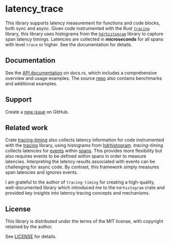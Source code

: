 # latency_trace

This library supports latency measurement for functions and code blocks, both sync and async. Given code instrumented with the Rust [`tracing`](https://crates.io/crates/tracing) library, this library uses histograms from the [`hdrhistogram`](https://crates.io/crates/hdrhistogram) library to capture span latency timings. Latencies are collected in **microseconds** for all spans with level `trace` or higher. See the documentation for details.

## Documentation

See the [API documentation](https://docs.rs/latency_trace/latest/latency_trace/) on docs.rs, which includes a comprehensive overview and usage examples. The source [repo](https://github.com/pvillela/rust-latency-trace/tree/main) also contains benchmarks and additional examples.

## Support

Create a [new issue](https://github.com/pvillela/rust-latency-trace/issues/new) on GitHub.

## Related work

Crate [tracing-timing](https://crates.io/crates/tracing-timing/0.2.8) also collects latency information for code instrumented with the [tracing](https://crates.io/crates/tracing) library, using histograms from [hdrhistogram](https://crates.io/crates/hdrhistogram). _tracing-timing_ collects latencies for [events](https://docs.rs/tracing/0.1.37/tracing/#events) within [spans](https://docs.rs/tracing/0.1.37/tracing/#spans). This provides more flexibility but also requires events to be defined within spans in order to measure latencies. Interpreting the latency results associated with events can be challenging for async code. By contrast, this framework simply measures span latencies and ignores events.

I am grateful to the author of `tracing-timing` for creating a high-quality, well-documented library which introduced me to the `hdrhistogram` crate and provided key insights into latency tracing concepts and mechanisms.

## License

This library is distributed under the terms of the MIT license, with copyright retained by the author.

See [LICENSE](https://github.com/pvillela/rust-latency-trace/tree/main/LICENSE) for details.
